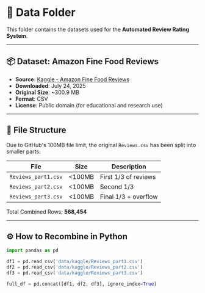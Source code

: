 # 📂 Data Folder

This folder contains the datasets used for the **Automated Review Rating System**.

---

## 📦 Dataset: Amazon Fine Food Reviews

- **Source**: [Kaggle - Amazon Fine Food Reviews](https://www.kaggle.com/datasets/snap/amazon-fine-food-reviews)
- **Downloaded**: July 24, 2025
- **Original Size**: ~300.9 MB
- **Format**: CSV
- **License**: Public domain (for educational and research use)

---

## 🧩 File Structure

Due to GitHub's 100MB file limit, the original `Reviews.csv` has been split into smaller parts:

| File                  | Size  | Description          |
|-----------------------|-------|----------------------|
| `Reviews_part1.csv`   | <100MB | First 1/3 of reviews |
| `Reviews_part2.csv`   | <100MB | Second 1/3           |
| `Reviews_part3.csv`   | <100MB | Final 1/3 + overflow |

Total Combined Rows: **568,454**

---

## ⚙️ How to Recombine in Python

```python
import pandas as pd

df1 = pd.read_csv('data/kaggle/Reviews_part1.csv')
df2 = pd.read_csv('data/kaggle/Reviews_part2.csv')
df3 = pd.read_csv('data/kaggle/Reviews_part3.csv')

full_df = pd.concat([df1, df2, df3], ignore_index=True)

